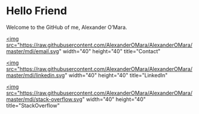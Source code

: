 # Hello Friend

Welcome to the GitHub of me, Alexander O’Mara.

<a href="https://alexomara.com/contact/"><img
  src="https://raw.githubusercontent.com/AlexanderOMara/AlexanderOMara/master/mdi/email.svg"
  width="40"
  height="40"
  title="Contact"
></a>
<a href="https://www.linkedin.com/in/alexanderomara"><img
  src="https://raw.githubusercontent.com/AlexanderOMara/AlexanderOMara/master/mdi/linkedin.svg"
  width="40"
  height="40"
  title="LinkedIn"
></a>
<a href="https://stackoverflow.com/cv/alexanderomara"><img
  src="https://raw.githubusercontent.com/AlexanderOMara/AlexanderOMara/master/mdi/stack-overflow.svg"
  width="40"
  height="40"
  title="StackOverflow"
></a>
